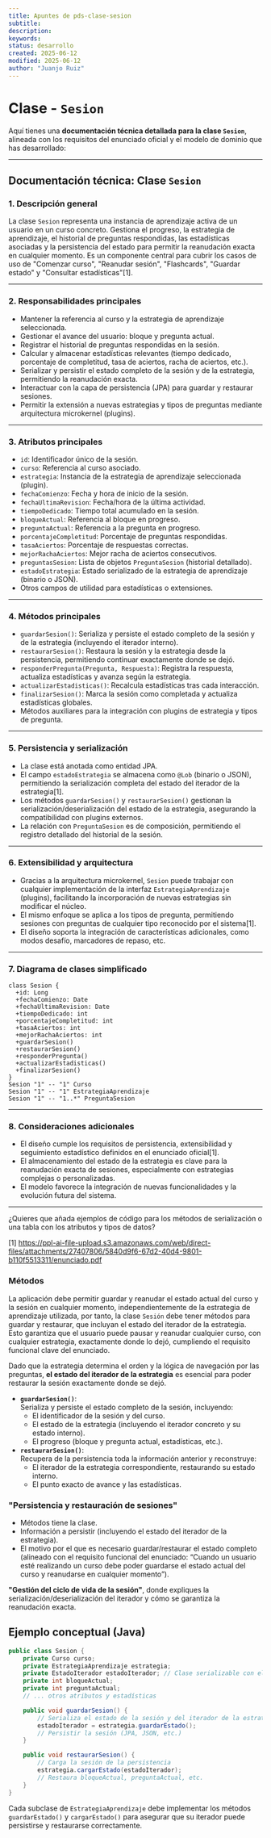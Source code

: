 ```yaml
---  
title: Apuntes de pds-clase-sesion 
subtitle:  
description:  
keywords:  
status: desarrollo  
created: 2025-06-12  
modified: 2025-06-12  
author: "Juanjo Ruiz"  
---  
```

 
# Clase - `Sesion`



Aquí tienes una **documentación técnica detallada para la clase `Sesion`**, alineada con los requisitos del enunciado oficial y el modelo de dominio que has desarrollado:

---

## Documentación técnica: Clase `Sesion`

### 1. Descripción general

La clase `Sesion` representa una instancia de aprendizaje activa de un usuario en un curso concreto. Gestiona el progreso, la estrategia de aprendizaje, el historial de preguntas respondidas, las estadísticas asociadas y la persistencia del estado para permitir la reanudación exacta en cualquier momento. Es un componente central para cubrir los casos de uso de "Comenzar curso", "Reanudar sesión", "Flashcards", "Guardar estado" y "Consultar estadísticas"[1].

---

### 2. Responsabilidades principales

- Mantener la referencia al curso y la estrategia de aprendizaje seleccionada.
- Gestionar el avance del usuario: bloque y pregunta actual.
- Registrar el historial de preguntas respondidas en la sesión.
- Calcular y almacenar estadísticas relevantes (tiempo dedicado, porcentaje de completitud, tasa de aciertos, racha de aciertos, etc.).
- Serializar y persistir el estado completo de la sesión y de la estrategia, permitiendo la reanudación exacta.
- Interactuar con la capa de persistencia (JPA) para guardar y restaurar sesiones.
- Permitir la extensión a nuevas estrategias y tipos de preguntas mediante arquitectura microkernel (plugins).

---

### 3. Atributos principales

- `id`: Identificador único de la sesión.
- `curso`: Referencia al curso asociado.
- `estrategia`: Instancia de la estrategia de aprendizaje seleccionada (plugin).
- `fechaComienzo`: Fecha y hora de inicio de la sesión.
- `fechaUltimaRevision`: Fecha/hora de la última actividad.
- `tiempoDedicado`: Tiempo total acumulado en la sesión.
- `bloqueActual`: Referencia al bloque en progreso.
- `preguntaActual`: Referencia a la pregunta en progreso.
- `porcentajeCompletitud`: Porcentaje de preguntas respondidas.
- `tasaAciertos`: Porcentaje de respuestas correctas.
- `mejorRachaAciertos`: Mejor racha de aciertos consecutivos.
- `preguntasSesion`: Lista de objetos `PreguntaSesion` (historial detallado).
- `estadoEstrategia`: Estado serializado de la estrategia de aprendizaje (binario o JSON).
- Otros campos de utilidad para estadísticas o extensiones.

---

### 4. Métodos principales

- `guardarSesion()`: Serializa y persiste el estado completo de la sesión y de la estrategia (incluyendo el iterador interno).
- `restaurarSesion()`: Restaura la sesión y la estrategia desde la persistencia, permitiendo continuar exactamente donde se dejó.
- `responderPregunta(Pregunta, Respuesta)`: Registra la respuesta, actualiza estadísticas y avanza según la estrategia.
- `actualizarEstadisticas()`: Recalcula estadísticas tras cada interacción.
- `finalizarSesion()`: Marca la sesión como completada y actualiza estadísticas globales.
- Métodos auxiliares para la integración con plugins de estrategia y tipos de pregunta.

---

### 5. Persistencia y serialización

- La clase está anotada como entidad JPA.
- El campo `estadoEstrategia` se almacena como `@Lob` (binario o JSON), permitiendo la serialización completa del estado del iterador de la estrategia[1].
- Los métodos `guardarSesion()` y `restaurarSesion()` gestionan la serialización/deserialización del estado de la estrategia, asegurando la compatibilidad con plugins externos.
- La relación con `PreguntaSesion` es de composición, permitiendo el registro detallado del historial de la sesión.

---

### 6. Extensibilidad y arquitectura

- Gracias a la arquitectura microkernel, `Sesion` puede trabajar con cualquier implementación de la interfaz `EstrategiaAprendizaje` (plugins), facilitando la incorporación de nuevas estrategias sin modificar el núcleo.
- El mismo enfoque se aplica a los tipos de pregunta, permitiendo sesiones con preguntas de cualquier tipo reconocido por el sistema[1].
- El diseño soporta la integración de características adicionales, como modos desafío, marcadores de repaso, etc.

---

### 7. Diagrama de clases simplificado

```plantuml
class Sesion {
  +id: Long
  +fechaComienzo: Date
  +fechaUltimaRevision: Date
  +tiempoDedicado: int
  +porcentajeCompletitud: int
  +tasaAciertos: int
  +mejorRachaAciertos: int
  +guardarSesion()
  +restaurarSesion()
  +responderPregunta()
  +actualizarEstadisticas()
  +finalizarSesion()
}
Sesion "1" -- "1" Curso
Sesion "1" -- "1" EstrategiaAprendizaje
Sesion "1" -- "1..*" PreguntaSesion
```

---

### 8. Consideraciones adicionales

- El diseño cumple los requisitos de persistencia, extensibilidad y seguimiento estadístico definidos en el enunciado oficial[1].
- El almacenamiento del estado de la estrategia es clave para la reanudación exacta de sesiones, especialmente con estrategias complejas o personalizadas.
- El modelo favorece la integración de nuevas funcionalidades y la evolución futura del sistema.

---

¿Quieres que añada ejemplos de código para los métodos de serialización o una tabla con los atributos y tipos de datos?

[1] https://ppl-ai-file-upload.s3.amazonaws.com/web/direct-files/attachments/27407806/5840d9f6-67d2-40d4-9801-b110f5513311/enunciado.pdf

### Métodos


La aplicación debe permitir guardar y reanudar el estado actual del curso y la sesión en cualquier momento, independientemente de la estrategia de aprendizaje utilizada, por tanto, la clase `Sesión` debe tener métodos para guardar y restaurar, que incluyan el estado del iterador de la estrategia. Esto garantiza que el usuario puede pausar y reanudar cualquier curso, con cualquier estrategia, exactamente donde lo dejó, cumpliendo el requisito funcional clave del enunciado.

Dado que la estrategia determina el orden y la lógica de navegación por las preguntas, **el estado del iterador de la estrategia** es esencial para poder restaurar la sesión exactamente donde se dejó.

- **`guardarSesion()`**:  
  Serializa y persiste el estado completo de la sesión, incluyendo:
  - El identificador de la sesión y del curso.
  - El estado de la estrategia (incluyendo el iterador concreto y su estado interno).
  - El progreso (bloque y pregunta actual, estadísticas, etc.).
- **`restaurarSesion()`**:  
  Recupera de la persistencia toda la información anterior y reconstruye:
  - El iterador de la estrategia correspondiente, restaurando su estado interno.
  - El punto exacto de avance y las estadísticas.



### **"Persistencia y restauración de sesiones"**

- Métodos tiene la clase.
- Información a persistir (incluyendo el estado del iterador de la estrategia).
- El motivo por el que es necesario guardar/restaurar el estado completo (alineado con el requisito funcional del enunciado: “Cuando un usuario esté realizando un curso debe poder guardarse el estado actual del curso y reanudarse en cualquier momento”).


**"Gestión del ciclo de vida de la sesión"**, donde expliques la serialización/deserialización del iterador y cómo se garantiza la reanudación exacta.




## Ejemplo conceptual (Java)

```java
public class Sesion {
    private Curso curso;
    private EstrategiaAprendizaje estrategia;
    private EstadoIterador estadoIterador; // Clase serializable con el estado interno
    private int bloqueActual;
    private int preguntaActual;
    // ... otros atributos y estadísticas

    public void guardarSesion() {
        // Serializa el estado de la sesión y del iterador de la estrategia
        estadoIterador = estrategia.guardarEstado();
        // Persistir la sesión (JPA, JSON, etc.)
    }

    public void restaurarSesion() {
        // Carga la sesión de la persistencia
        estrategia.cargarEstado(estadoIterador);
        // Restaura bloqueActual, preguntaActual, etc.
    }
}
```

Cada subclase de `EstrategiaAprendizaje` debe implementar los métodos `guardarEstado()` y `cargarEstado()` para asegurar que su iterador puede persistirse y restaurarse correctamente.



